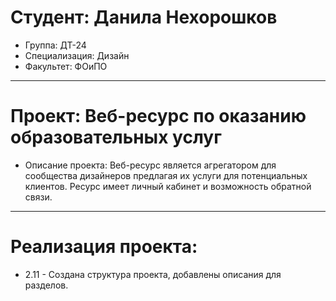 # Студент: Данила Нехорошков
- Группа: ДТ-24
- Специализация: Дизайн
- Факультет: ФОиПО
---
# Проект: Веб-ресурс по оказанию образовательных услуг
- Описание проекта: Веб-ресурс является агрегатором для сообщества дизайнеров предлагая их услуги для потенциальных клиентов. Ресурс имеет личный кабинет и возможность обратной связи.
---
# Реализация проекта:
- 2.11 - Создана структура проекта, добавлены описания для разделов.
